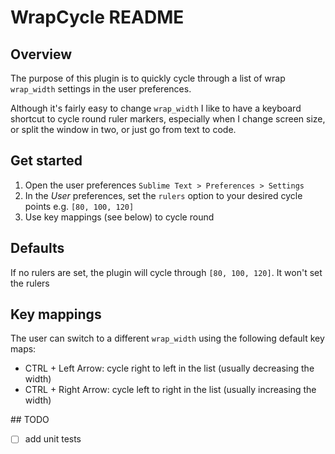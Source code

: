 # WrapCycle README

## Overview

The purpose of this plugin is to quickly cycle through a list of wrap `wrap_width` settings in the user preferences.

Although it's fairly easy to change `wrap_width` I like to have a keyboard shortcut to cycle round ruler markers, especially when I change screen size, or split the window in two, or just go from text to code.

## Get started

1. Open the user preferences `Sublime Text > Preferences > Settings`
2. In the *User* preferences, set the `rulers` option to your desired cycle points e.g. `[80, 100, 120]`
3. Use key mappings (see below) to cycle round

## Defaults

If no rulers are set, the plugin will cycle through `[80, 100, 120]`. It won't set the rulers

## Key mappings

The user can switch to a different `wrap_width` using the following default key maps:

- CTRL + Left Arrow: cycle right to left in the list (usually decreasing the width)
- CTRL + Right Arrow: cycle left to right in the list (usually increasing the width)

## TODO

- [ ] add unit tests